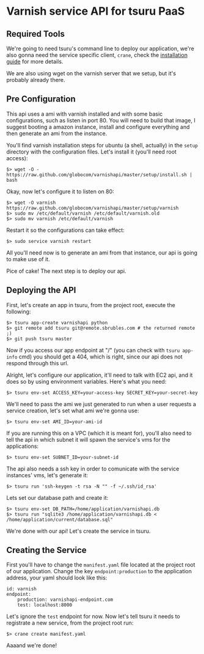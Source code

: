 Varnish service API for tsuru PaaS
==================================


Required Tools
--------------

We're going to need tsuru's command line to deploy our application, we're also gonna need the service specific client, `crane`,
check the [installation guide](http://docs.tsuru.io/en/latest/install/client.html) for more details.

We are also using wget on the varnish server that we setup, but it's probably already there.


Pre Configuration
-----------------

This api uses a ami with varnish installed and with some basic configurations, such as listen in port 80.
You will need to build that image, I suggest booting a amazon instance, install and configure everything and then generate
an ami from the instance.

You'll find varnish installation steps for ubuntu (a shell, actually) in the `setup` directory with the configuration files.
Let's install it (you'll need root access):

    $> wget -O - https://raw.github.com/globocom/varnishapi/master/setup/install.sh | bash

Okay, now let's configure it to listen on 80:

    $> wget -O varnish https://raw.github.com/globocom/varnishapi/master/setup/varnish
    $> sudo mv /etc/default/varnish /etc/default/varnish.old
    $> sudo mv varnish /etc/default/varnish

Restart it so the configurations can take effect:

    $> sudo service varnish restart

All you'll need now is to generate an ami from that instance, our api is going to make use of it.

Pice of cake! The next step is to deploy our api.


Deploying the API
-----------------

First, let's create an app in tsuru, from the project root, execute the following:

    $> tsuru app-create varnishapi python
    $> git remote add tsuru git@remote.sbrubles.com # the returned remote ;)
    $> git push tsuru master

Now if you access our app endpoint at "/" (you can check with `tsuru app-info` cmd) you should get a 404, which is right,
since our api does not respond through this url.

Alright, let's configure our application, it'll need to talk with EC2 api, and it does so by using environment variables. Here's what you need:

    $> tsuru env-set ACCESS_KEY=your-access-key SECRET_KEY=your-secret-key

We'll need to pass the ami we just generated to run when a user requests a service creation, let's set what ami we're gonna use:

    $> tsuru env-set AMI_ID=your-ami-id

If you are running this on a VPC (which it is meant for), you'll also need to tell the api in which subnet it will spawn the service's vms for the applications:

    $> tsuru env-set SUBNET_ID=your-subnet-id

The api also needs a ssh key in order to comunicate with the service instances' vms, let's generate it:

    $> tsuru run 'ssh-keygen -t rsa -N "" -f ~/.ssh/id_rsa'

Lets set our database path and create it:

    $> tsuru env-set DB_PATH=/home/application/varnishapi.db
    $> tsuru run "sqlite3 /home/application/varnishapi.db < /home/application/current/database.sql"

We're done with our api! Let's create the service in tsuru.


Creating the Service
--------------------

First you'll have to change the `manifest.yaml` file located at the project root of our application.
Change the key `endpoint:production` to the application address, your yaml should look like this:

    id: varnish
    endpoint:
        production: varnishapi-endpoint.com
        test: localhost:8000

Let's ignore the `test` endpoint for now.
Now let's tell tsuru it needs to registrate a new service, from the project root run:

    $> crane create manifest.yaml

Aaaand we're done!
